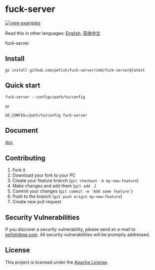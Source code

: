 # fuck-server

[![view examples](https://img.shields.io/badge/learn%20by-examples-0C8EC5.svg?style=for-the-badge&logo=go)](https://github.com/pefish/fuck-server)

Read this in other languages: [English](README.md), [简体中文](README_zh-cn.md)

fuck-server

## Install

```
go install github.com/pefish/fuck-server/cmd/fuck-server@latest
```

## Quick start

```shell script
fuck-server --config=/path/to/config
```

or

```shell script
GO_CONFIG=/path/to/config fuck-server
```

## Document

[doc](https://godoc.org/github.com/pefish/fuck-server)

## Contributing

1. Fork it
2. Download your fork to your PC
3. Create your feature branch (`git checkout -b my-new-feature`)
4. Make changes and add them (`git add .`)
5. Commit your changes (`git commit -m 'Add some feature'`)
6. Push to the branch (`git push origin my-new-feature`)
7. Create new pull request

## Security Vulnerabilities

If you discover a security vulnerability, please send an e-mail to [pefish@qq.com](mailto:pefish@qq.com). All security vulnerabilities will be promptly addressed.

## License

This project is licensed under the [Apache License](LICENSE).
